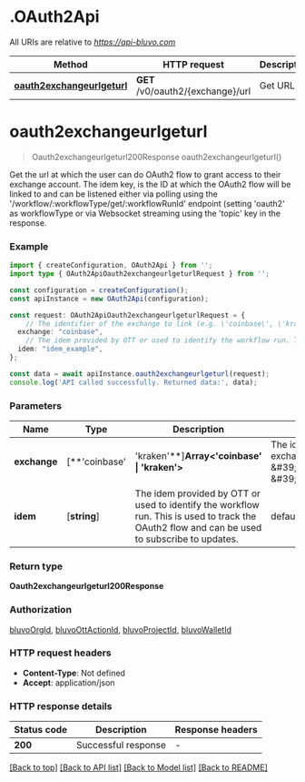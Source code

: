 # .OAuth2Api

All URIs are relative to *https://api-bluvo.com*

Method | HTTP request | Description
------------- | ------------- | -------------
[**oauth2exchangeurlgeturl**](OAuth2Api.md#oauth2exchangeurlgeturl) | **GET** /v0/oauth2/{exchange}/url | Get URL


# **oauth2exchangeurlgeturl**
> Oauth2exchangeurlgeturl200Response oauth2exchangeurlgeturl()

Get the url at which the user can do OAuth2 flow to grant access to their exchange account. The idem key, is the ID at which the OAuth2 flow will be linked to and can be listened either via polling using the \'/workflow/:workflowType/get/:workflowRunId\' endpoint (setting \'oauth2\' as workflowType or via Websocket streaming using the \'topic\' key in the response.

### Example


```typescript
import { createConfiguration, OAuth2Api } from '';
import type { OAuth2ApiOauth2exchangeurlgeturlRequest } from '';

const configuration = createConfiguration();
const apiInstance = new OAuth2Api(configuration);

const request: OAuth2ApiOauth2exchangeurlgeturlRequest = {
    // The identifier of the exchange to link (e.g. \'coinbase\', \'kraken\').
  exchange: "coinbase",
    // The idem provided by OTT or used to identify the workflow run. This is used to track the OAuth2 flow and can be used to subscribe to updates.
  idem: "idem_example",
};

const data = await apiInstance.oauth2exchangeurlgeturl(request);
console.log('API called successfully. Returned data:', data);
```


### Parameters

Name | Type | Description  | Notes
------------- | ------------- | ------------- | -------------
 **exchange** | [**&#39;coinbase&#39; | &#39;kraken&#39;**]**Array<&#39;coinbase&#39; &#124; &#39;kraken&#39;>** | The identifier of the exchange to link (e.g. \&#39;coinbase\&#39;, \&#39;kraken\&#39;). | defaults to undefined
 **idem** | [**string**] | The idem provided by OTT or used to identify the workflow run. This is used to track the OAuth2 flow and can be used to subscribe to updates. | defaults to undefined


### Return type

**Oauth2exchangeurlgeturl200Response**

### Authorization

[bluvoOrgId](README.md#bluvoOrgId), [bluvoOttActionId](README.md#bluvoOttActionId), [bluvoProjectId](README.md#bluvoProjectId), [bluvoWalletId](README.md#bluvoWalletId)

### HTTP request headers

 - **Content-Type**: Not defined
 - **Accept**: application/json


### HTTP response details
| Status code | Description | Response headers |
|-------------|-------------|------------------|
**200** | Successful response |  -  |

[[Back to top]](#) [[Back to API list]](README.md#documentation-for-api-endpoints) [[Back to Model list]](README.md#documentation-for-models) [[Back to README]](README.md)


